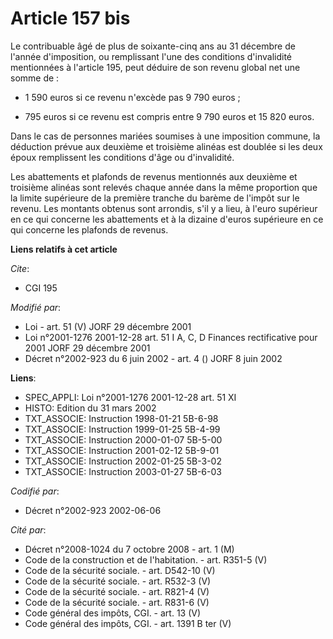 # Article 157 bis

Le contribuable âgé de plus de soixante-cinq ans au 31 décembre de l'année d'imposition, ou remplissant l'une des conditions
d'invalidité mentionnées à l'article 195, peut déduire de son revenu global net une somme de :

- 1 590 euros si ce revenu n'excède pas 9 790 euros ;

- 795 euros si ce revenu est compris entre 9 790 euros et 15 820 euros.

Dans le cas de personnes mariées soumises à une imposition commune, la déduction prévue aux deuxième et troisième alinéas est
doublée si les deux époux remplissent les conditions d'âge ou d'invalidité.

Les abattements et plafonds de revenus mentionnés aux deuxième et troisième alinéas sont relevés chaque année dans la même
proportion que la limite supérieure de la première tranche du barème de l'impôt sur le revenu. Les montants obtenus sont
arrondis, s'il y a lieu, à l'euro supérieur en ce qui concerne les abattements et à la dizaine d'euros supérieure en ce qui
concerne les plafonds de revenus.

**Liens relatifs à cet article**

_Cite_:

  - CGI 195

_Modifié par_:

  - Loi - art. 51 (V) JORF 29 décembre 2001
  - Loi n°2001-1276 2001-12-28 art. 51 I A, C, D Finances rectificative pour 2001 JORF 29 décembre 2001
  - Décret n°2002-923 du 6 juin 2002 - art. 4 () JORF 8 juin 2002

**Liens**:

  - SPEC_APPLI: Loi n°2001-1276 2001-12-28 art. 51 XI
  - HISTO: Edition du 31 mars 2002
  - TXT_ASSOCIE: Instruction 1998-01-21 5B-6-98
  - TXT_ASSOCIE: Instruction 1999-01-25 5B-4-99
  - TXT_ASSOCIE: Instruction 2000-01-07 5B-5-00
  - TXT_ASSOCIE: Instruction 2001-02-12 5B-9-01
  - TXT_ASSOCIE: Instruction 2002-01-25 5B-3-02
  - TXT_ASSOCIE: Instruction 2003-01-27 5B-6-03

_Codifié par_:

  - Décret n°2002-923 2002-06-06

_Cité par_:

  - Décret n°2008-1024 du 7 octobre 2008 - art. 1 (M)
  - Code de la construction et de l'habitation. - art. R351-5 (V)
  - Code de la sécurité sociale. - art. D542-10 (V)
  - Code de la sécurité sociale. - art. R532-3 (V)
  - Code de la sécurité sociale. - art. R821-4 (V)
  - Code de la sécurité sociale. - art. R831-6 (V)
  - Code général des impôts, CGI. - art. 13 (V)
  - Code général des impôts, CGI. - art. 1391 B ter (V)
